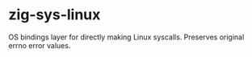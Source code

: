 # zig-sys-linux

OS bindings layer for directly making Linux syscalls. Preserves original errno error values.
